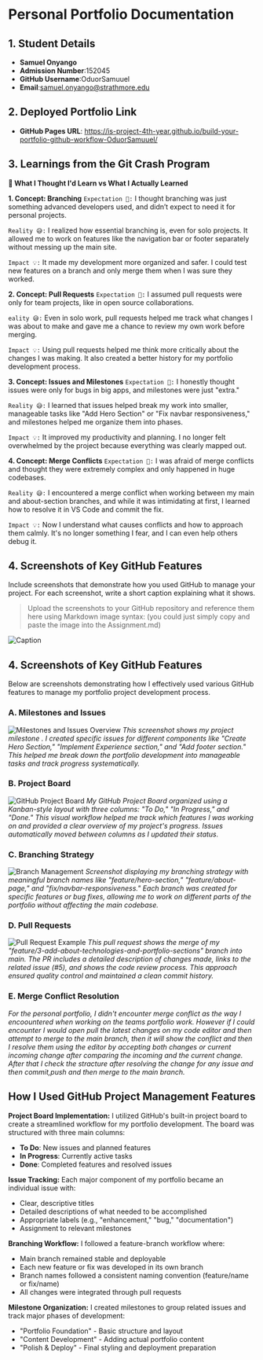 # Personal Portfolio Documentation

## 1. Student Details

- **Samuel Onyango**
- **Admission Number**:152045
- **GitHub Username**:OduorSamuuel
- **Email**:samuel.onyango@strathmore.edu

## 2. Deployed Portfolio Link


- **GitHub Pages URL**:  https://is-project-4th-year.github.io/build-your-portfolio-github-workflow-OduorSamuuel/


## 3. Learnings from the Git Crash Program

**🧠 What I Thought I'd Learn vs What I Actually Learned**



 **1. Concept: Branching**
`Expectation 👀:` I thought branching was just something advanced developers used, and didn’t expect to need it for personal projects.

`Reality 😅:` I realized how essential branching is, even for solo projects. It allowed me to work on features like the navigation bar or footer separately without messing up the main site.

`Impact 💡:` It made my development more organized and safer. I could test new features on a branch and only merge them when I was sure they worked.

**2. Concept: Pull Requests**
`Expectation 👀:` I assumed pull requests were only for team projects, like in open source collaborations.

`eality 😅:` Even in solo work, pull requests helped me track what changes I was about to make and gave me a chance to review my own work before merging.

`Impact 💡:` Using pull requests helped me think more critically about the changes I was making. It also created a better history for my portfolio development process.

**3. Concept: Issues and Milestones**
`Expectation 👀:` I honestly thought issues were only for bugs in big apps, and milestones were just "extra."

`Reality 😅:` I learned that issues helped break my work into smaller, manageable tasks like "Add Hero Section" or "Fix navbar responsiveness," and milestones helped me organize them into phases.

`Impact 💡:` It improved my productivity and planning. I no longer felt overwhelmed by the project because everything was clearly mapped out.

**4. Concept: Merge Conflicts**
`Expectation 👀:` I was afraid of merge conflicts and thought they were extremely complex and only happened in huge codebases.

`Reality 😅:` I encountered a merge conflict when working between my main and about-section branches, and while it was intimidating at first, I learned how to resolve it in VS Code and commit the fix.

`Impact 💡:` Now I understand what causes conflicts and how to approach them calmly. It's no longer something I fear, and I can even help others debug it.

## 4. Screenshots of Key GitHub Features

Include screenshots that demonstrate how you used GitHub to manage your project. For each screenshot, write a short caption explaining what it shows.

> Upload the screenshots to your GitHub repository and reference them here using Markdown image syntax:
> (you could just simply copy and paste the image into the Assignment.md)


![Caption](https://is-project-4th-year.github.io/build-your-portfolio-github-workflow-OduorSamuuel/images/issue.png)


## 4. Screenshots of Key GitHub Features

Below are screenshots demonstrating how I effectively used various GitHub features to manage my portfolio project development process.

### A. Milestones and Issues
![Milestones and Issues Overview](https://is-project-4th-year.github.io/build-your-portfolio-github-workflow-OduorSamuuel/images/milestone.png)
*This screenshot shows my project milestone . I created specific issues for different components like "Create Hero Section," "Implement Experience section," and "Add footer section." This helped me break down the portfolio development into manageable tasks and track progress systematically.*

### B. Project Board
![GitHub Project Board](https://is-project-4th-year.github.io/build-your-portfolio-github-workflow-OduorSamuuel/images/project%20board.png)
*My GitHub Project Board organized using a Kanban-style layout with three columns: "To Do," "In Progress," and "Done." This visual workflow helped me track which features I was working on and provided a clear overview of my project's progress. Issues automatically moved between columns as I updated their status.*

### C. Branching Strategy
![Branch Management](https://is-project-4th-year.github.io/build-your-portfolio-github-workflow-OduorSamuuel/images/branch1.png)
*Screenshot displaying my branching strategy with meaningful branch names like "feature/hero-section," "feature/about-page," and "fix/navbar-responsiveness." Each branch was created for specific features or bug fixes, allowing me to work on different parts of the portfolio without affecting the main codebase.*

### D. Pull Requests
![Pull Request Example](https://is-project-4th-year.github.io/build-your-portfolio-github-workflow-OduorSamuuel/images/pull%20request.png)
*This pull request shows the merge of my "feature/3-add-about-technologies-and-portfolio-sections" branch into main. The PR includes a detailed description of changes made, links to the related issue (#5), and shows the code review process. This approach ensured quality control and maintained a clean commit history.*

### E. Merge Conflict Resolution

*For the personal portfolio, I didn't encounter merge conflict as the way I encoountered when working on the teams portfolio work. However if I could encounter I would open pull the latest changes on my code editor and then attempt to merge to the main branch, then it will show the conflict and then I resolve them using the editor by accepting both changes or current incoming change after comparing the incoming and the current change. After that I check the stracture after resolving the change for any issue and then commit,push and then merge to the main branch.*

## How I Used GitHub Project Management Features

**Project Board Implementation:**
I utilized GitHub's built-in project board to create a streamlined workflow for my portfolio development. The board was structured with three main columns:
- **To Do**: New issues and planned features
- **In Progress**: Currently active tasks
- **Done**: Completed features and resolved issues

**Issue Tracking:**
Each major component of my portfolio became an individual issue with:
- Clear, descriptive titles
- Detailed descriptions of what needed to be accomplished
- Appropriate labels (e.g., "enhancement," "bug," "documentation")
- Assignment to relevant milestones

**Branching Workflow:**
I followed a feature-branch workflow where:
- Main branch remained stable and deployable
- Each new feature or fix was developed in its own branch
- Branch names followed a consistent naming convention (feature/name or fix/name)
- All changes were integrated through pull requests

**Milestone Organization:**
I created milestones to group related issues and track major phases of development:
- "Portfolio Foundation" - Basic structure and layout
- "Content Development" - Adding actual portfolio content
- "Polish & Deploy" - Final styling and deployment preparation

